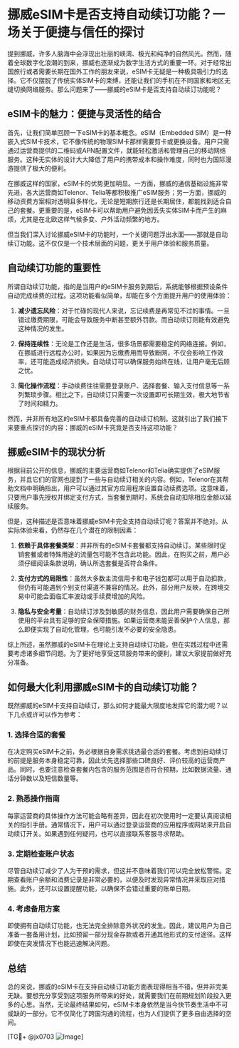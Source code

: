 # 挪威eSIM卡是否支持自动续订功能？一场关于便捷与信任的探讨

提到挪威，许多人脑海中会浮现出壮丽的峡湾、极光和纯净的自然风光。然而，随着全球数字化浪潮的到来，挪威也逐渐成为数字生活方式的重要一环。对于经常出国旅行或者需要长期在国外工作的朋友来说，eSIM卡无疑是一种极具吸引力的选择。它不仅摆脱了传统实体SIM卡的束缚，还能让我们的手机在不同国家和地区无缝切换网络服务。那么问题来了——挪威的eSIM卡是否支持自动续订功能呢？

## eSIM卡的魅力：便捷与灵活性的结合

首先，让我们简单回顾一下eSIM卡的基本概念。eSIM（Embedded SIM）是一种嵌入式SIM卡技术，它不像传统的物理SIM卡那样需要剪卡或更换设备。用户只需通过运营商提供的二维码或APN配置文件，就能轻松激活和管理自己的移动网络服务。这种无实体的设计大大降低了用户的携带成本和操作难度，同时也为国际漫游提供了极大的便利。

在挪威这样的国家，eSIM卡的优势更加明显。一方面，挪威的通信基础设施非常先进，各大运营商如Telenor、Telia等都积极推广eSIM服务；另一方面，挪威的移动资费方案相对透明且多样化，无论是短期旅行还是长期居住，都能找到适合自己的套餐。更重要的是，eSIM卡可以帮助用户避免因丢失实体SIM卡而产生的麻烦，尤其是在北欧这样气候多变、户外活动频繁的地方。

但当我们深入讨论挪威eSIM卡的功能时，一个关键问题浮出水面——那就是自动续订功能。这不仅仅是一个技术层面的问题，更关乎用户体验和服务质量。

## 自动续订功能的重要性

所谓自动续订功能，指的是当用户的eSIM卡服务到期后，系统能够根据预设条件自动完成续费的过程。这项功能看似简单，却能在多个方面提升用户的使用体验：

1. **减少遗忘风险**：对于忙碌的现代人来说，忘记续费是再常见不过的事情。一旦错过缴费期限，可能会导致服务中断甚至额外罚款。而自动续订则能有效避免这种情况的发生。
   
2. **保持连续性**：无论是工作还是生活，很多场景都需要稳定的网络连接。例如，在挪威进行远程办公时，如果因为忘缴费用而导致断网，不仅会影响工作效率，还可能造成经济损失。自动续订可以确保服务始终在线，让用户毫无后顾之忧。

3. **简化操作流程**：手动续费往往需要登录账户、选择套餐、输入支付信息等一系列繁琐步骤。相比之下，自动续订只需要一次设置即可长期生效，极大地节省了时间和精力。

然而，并非所有地区的eSIM卡都具备完善的自动续订机制。这就引出了我们接下来要重点探讨的内容：挪威的eSIM卡究竟是否支持这项功能？

## 挪威eSIM卡的现状分析

根据目前公开的信息，挪威的主要运营商如Telenor和Telia确实提供了eSIM服务，并且它们的官网也提到了一些与自动续订相关的内容。例如，Telenor在其帮助文档中明确指出，用户可以通过其官方应用程序设置自动续费选项。这意味着，只要用户事先授权并绑定支付方式，当套餐到期时，系统会自动扣除相应金额以延续服务。

但是，这种描述是否意味着挪威eSIM卡完全支持自动续订呢？答案并不绝对。从实际体验来看，仍然存在几个潜在的限制因素：

1. **依赖于具体套餐类型**：并非所有的eSIM卡套餐都支持自动续订。某些限时促销套餐或者特殊用途的流量包可能不包含此功能。因此，在购买之前，用户必须仔细阅读条款说明，确认所选套餐是否符合条件。

2. **支付方式的局限性**：虽然大多数主流信用卡和电子钱包都可以用于自动扣款，但仍有可能遇到个别支付渠道不兼容的情况。此外，部分用户反映，在跨境交易中可能会面临汇率波动或手续费增加的风险。

3. **隐私与安全考量**：自动续订涉及到敏感的财务信息，因此用户需要确保自己所使用的平台具有足够的安全保障措施。如果运营商未能妥善保护个人信息，那么即便实现了自动化管理，也可能引发不必要的安全隐患。

综上所述，虽然挪威的eSIM卡在理论上支持自动续订功能，但在实践过程中还需要考虑诸多细节问题。为了更好地享受这项服务带来的便利，建议大家提前做好充分准备。

## 如何最大化利用挪威eSIM卡的自动续订功能？

既然挪威的eSIM卡支持自动续订，那么如何才能最大限度地发挥它的潜力呢？以下几点或许可以作为参考：

### 1. 选择合适的套餐
在决定购买eSIM卡之前，务必根据自身需求挑选最合适的套餐。考虑到自动续订的前提是服务本身稳定可靠，因此优先选择那些口碑良好、评价较高的运营商产品。同时，也要注意检查套餐内包含的服务范围是否符合预期，比如数据流量、通话分钟数以及短信数量等。

### 2. 熟悉操作指南
每家运营商的具体操作方法可能会略有差异，因此在初次使用时一定要认真阅读相关的指引手册。通常情况下，用户可以通过登录运营商的应用程序或网站来开启自动续订开关。如果遇到任何疑问，也可以直接联系客服寻求帮助。

### 3. 定期检查账户状态
尽管自动续订减少了人为干预的需求，但这并不意味着我们可以完全放松警惕。定期查看账户余额和消费记录是非常必要的，以便及时发现异常情况并采取应对措施。此外，还可以设置提醒功能，以确保不会错过重要的账单日期。

### 4. 考虑备用方案
即使拥有自动续订功能，也无法完全排除意外状况的发生。因此，建议用户为自己准备一套备用计划，比如预留一部分现金存款或者开通其他形式的支付途径。这样即使在突发情况下也能迅速解决问题。

## 总结

总的来说，挪威的eSIM卡在支持自动续订功能方面表现得相当不错，但并非完美无缺。要想充分享受到这项服务所带来的好处，就需要我们在前期规划阶段投入更多的心思。当然，无论最终结果如何，eSIM卡本身依然是当今快节奏生活中不可或缺的一部分。它不仅简化了跨国沟通的流程，也为人们提供了更多自由选择的空间。

[TG💪+ @jx0703 ![Image](https://github.com/user-attachments/assets/dbca1d08-cadb-493c-b0ec-ad6f7a83f270)]
